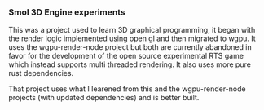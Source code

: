 ### Smol 3D Engine experiments
This was a project used to learn 3D graphical programming, it began with the render logic implemented using open gl and then migrated to wgpu.
It uses the wgpu-render-node project but both are currently abandoned in favor for the development of the open source experimental RTS game which instead supports multi threaded rendering. It also uses more pure rust dependencies. 

That project uses what I learened from this and the wgpu-render-node projects (with updated dependencies) and is better built. 